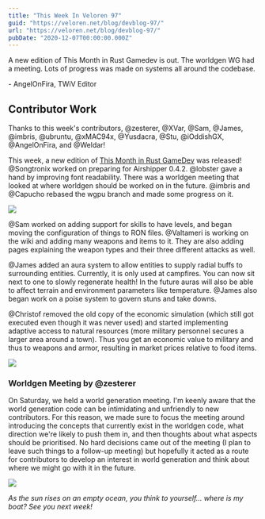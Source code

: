 ```yaml
---
title: "This Week In Veloren 97"
guid: "https://veloren.net/blog/devblog-97/"
url: "https://veloren.net/blog/devblog-97/"
pubDate: "2020-12-07T00:00:00.000Z"
---
```


A new edition of This Month in Rust Gamedev is out. The worldgen WG had a meeting. Lots of progress was made on systems all around the codebase.

\- AngelOnFira, TWiV Editor

Contributor Work
----------------

Thanks to this week's contributors, @zesterer, @XVar, @Sam, @James, @imbris, @ubruntu, @xMAC94x, @Yusdacra, @Stu, @iOddishGX, @AngelOnFira, and @Weldar!

This week, a new edition of [This Month in Rust GameDev](https://rust-gamedev.github.io/posts/newsletter-016/) was released! @Songtronix worked on preparing for Airshipper 0.4.2. @lobster gave a hand by improving font readability. There was a worldgen meeting that looked at where worldgen should be worked on in the future. @imbris and @Capucho rebased the wgpu branch and made some progress on it.

![](https://s3.eu-central-2.wasabisys.com/veloren-blog/cdn/634860358623821835/787059001996738581/screenshot_1607719136875.png)

@Sam worked on adding support for skills to have levels, and began moving the configuration of things to RON files. @Valtameri is working on the wiki and adding many weapons and items to it. They are also adding pages explaining the weapon types and their three different attacks as well.

@James added an aura system to allow entities to supply radial buffs to surrounding entities. Currently, it is only used at campfires. You can now sit next to one to slowly regenerate health! In the future auras will also be able to affect terrain and environment parameters like temperature. @James also began work on a poise system to govern stuns and take downs.

@Christof removed the old copy of the economic simulation (which still got executed even though it was never used) and started implementing adaptive access to natural resources (more military personnel secures a larger area around a town). Thus you get an economic value to military and thus to weapons and armor, resulting in market prices relative to food items.

![](https://s3.eu-central-2.wasabisys.com/veloren-blog/cdn/523568428905398283/787111654700613712/screenshot_1607731330157.png)

### Worldgen Meeting by @zesterer

On Saturday, we held a world generation meeting. I'm keenly aware that the world generation code can be intimidating and unfriendly to new contributors. For this reason, we made sure to focus the meeting around introducing the concepts that currently exist in the worldgen code, what direction we're likely to push them in, and then thoughts about what aspects should be prioritised. No hard decisions came out of the meeting (I plan to leave such things to a follow-up meeting) but hopefully it acted as a route for contributors to develop an interest in world generation and think about where we might go with it in the future.

![](https://s3.eu-central-2.wasabisys.com/veloren-blog/cdn/634860358623821835/786944703341658132/unknown.png)

_As the sun rises on an empty ocean, you think to yourself... where is my boat? See you next week!_